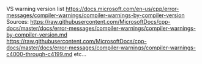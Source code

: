 VS warning version list
https://docs.microsoft.com/en-us/cpp/error-messages/compiler-warnings/compiler-warnings-by-compiler-version
Sources: 
https://raw.githubusercontent.com/MicrosoftDocs/cpp-docs/master/docs/error-messages/compiler-warnings/compiler-warnings-by-compiler-version.md
https://raw.githubusercontent.com/MicrosoftDocs/cpp-docs/master/docs/error-messages/compiler-warnings/compiler-warnings-c4000-through-c4199.md
etc...